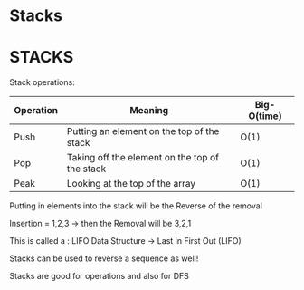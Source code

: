 # Stacks







# STACKS


Stack operations:


| Operation | Meaning                                        | Big-O(time) |
| --------- | ---------------------------------------------- | ----------- |
| Push      | Putting an element on the top of the stack     | O(1)        |
| Pop       | Taking off the element on the top of the stack | O(1)        |
| Peak      | Looking at the top of the array                | O(1)        |


Putting in elements into the stack will be the Reverse of the removal


Insertion = 1,2,3  → then the Removal will be 3,2,1


This is called a : LIFO Data Structure → Last in First Out (LIFO)


Stacks can be used to reverse a sequence as well! 


Stacks are good for operations and also for DFS

